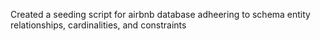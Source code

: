 Created a seeding script for airbnb database adheering to schema entity relationships, cardinalities, and constraints
